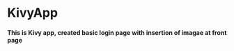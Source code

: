 # KivyApp
#### This is Kivy app, created basic login page with insertion of imagae at front page   

